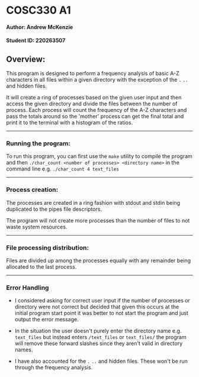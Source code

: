 # COSC330 A1

#### Author: Andrew McKenzie
#### Student ID: 220263507

## Overview:
This program is designed to perform a frequency analysis of basic A-Z 
characters in all files within a given directory 
with the exception of the `.` `..` and hidden files.

It will create a ring of processes based on the given user input and then access 
the given directory and divide the files between the number of process. 
Each process will count the frequency of the A-Z characters and pass the totals 
around so the 'mother' process can get the final total and print it to the 
terminal with a histogram of the ratios.

---
### Running the program:
To run this program, you can first use the `make` utility to compile the program
and then `./char_count <number of processes> <directory name>` in 
the command line e.g. `./char_count 4 text_files`

---
### Process creation:
The processes are created in a ring fashion with stdout and stdin being 
duplicated to the pipes file descriptors.

The program will not create more processes than the number of files to not 
waste system resources.

---
### File processing distribution:
Files are divided up among the processes equally with any remainder being 
allocated to the last process.

---
### Error Handling
- I considered asking for correct user input if the number of processes or 
directory were not correct but decided that given this occurs at the initial
program start point it was better to not start the program and just output 
the error message.

- In the situation the user doesn't purely enter the directory name 
e.g. `text_files` but instead enters `/text_files` or `text_files/` the 
program will remove these forward slashes since they aren't valid in 
directory names.

- I have also accounted for the `.` `..` and hidden files. These won't be 
run through the frequency analysis.